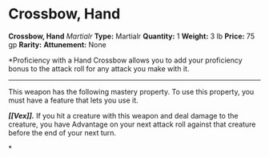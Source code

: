 # Crossbow, Hand

**Crossbow, Hand**
_Martialr_
**Type:** Martialr
**Quantity:** 1
**Weight:** 3 lb
**Price:** 75 gp
**Rarity:** 
**Attunement:** None

*Proficiency with a Hand Crossbow allows you to add your proficiency bonus to the attack roll for any attack you make with it.
<div class="mastery-container"><hr />
<p>This weapon has the following mastery property. To use this property, you must have a feature that lets you use it.

***[[Vex]].*** If you hit a creature with this weapon and deal damage to the creature, you have Advantage on your next attack roll against that creature before the end of your next turn.</p>*